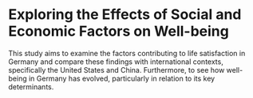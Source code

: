 # Exploring the Effects of Social and Economic Factors on Well-being
This study aims to examine the factors contributing to life satisfaction in Germany and compare these findings with international contexts, specifically the United States and China.
Furthermore, to see how well-being in Germany has evolved, particularly in relation to its key determinants.
